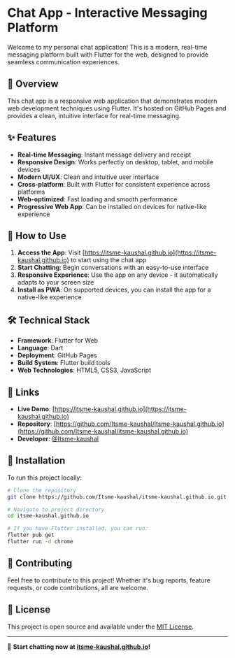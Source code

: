 # Chat App - Interactive Messaging Platform

Welcome to my personal chat application! This is a modern, real-time messaging platform built with Flutter for the web, designed to provide seamless communication experiences.

## 🌟 Overview

This chat app is a responsive web application that demonstrates modern web development techniques using Flutter. It's hosted on GitHub Pages and provides a clean, intuitive interface for real-time messaging.

## ✨ Features

- **Real-time Messaging**: Instant message delivery and receipt
- **Responsive Design**: Works perfectly on desktop, tablet, and mobile devices
- **Modern UI/UX**: Clean and intuitive user interface
- **Cross-platform**: Built with Flutter for consistent experience across platforms
- **Web-optimized**: Fast loading and smooth performance
- **Progressive Web App**: Can be installed on devices for native-like experience

## 🚀 How to Use

1. **Access the App**: Visit [https://itsme-kaushal.github.io](https://itsme-kaushal.github.io) to start using the chat app
2. **Start Chatting**: Begin conversations with an easy-to-use interface
3. **Responsive Experience**: Use the app on any device - it automatically adapts to your screen size
4. **Install as PWA**: On supported devices, you can install the app for a native-like experience

## 🛠️ Technical Stack

- **Framework**: Flutter for Web
- **Language**: Dart
- **Deployment**: GitHub Pages
- **Build System**: Flutter build tools
- **Web Technologies**: HTML5, CSS3, JavaScript

## 🔗 Links

- **Live Demo**: [https://itsme-kaushal.github.io](https://itsme-kaushal.github.io)
- **Repository**: [https://github.com/Itsme-kaushal/itsme-kaushal.github.io](https://github.com/Itsme-kaushal/itsme-kaushal.github.io)
- **Developer**: [@Itsme-kaushal](https://github.com/Itsme-kaushal)

## 📱 Installation

To run this project locally:

```bash
# Clone the repository
git clone https://github.com/Itsme-kaushal/itsme-kaushal.github.io.git

# Navigate to project directory
cd itsme-kaushal.github.io

# If you have Flutter installed, you can run:
flutter pub get
flutter run -d chrome
```

## 🤝 Contributing

Feel free to contribute to this project! Whether it's bug reports, feature requests, or code contributions, all are welcome.

## 📄 License

This project is open source and available under the [MIT License](LICENSE).

---

💬 **Start chatting now at [itsme-kaushal.github.io](https://itsme-kaushal.github.io)!**

